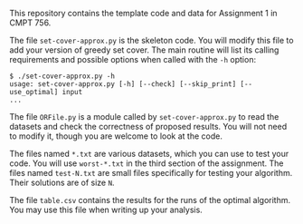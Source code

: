 This repository contains the template code and data for Assignment 1
in CMPT 756.

The file `set-cover-approx.py` is the skeleton code. You will modify
this file to add your version of greedy set cover. The main routine
will list its calling requirements and possible options when called
with the `-h` option:

~~~
$ ./set-cover-approx.py -h
usage: set-cover-approx.py [-h] [--check] [--skip_print] [--use_optimal] input
...
~~~

The file `ORFile.py` is a module called by `set-cover-approx.py` to
read the datasets and check the correctness of proposed results.  You
will not need to modify it, though you are welcome to look at the
code.

The files named `*.txt` are various datasets, which you can use to
test your code. You will use `worst-*.txt` in the third section of the
assignment. The files named `test-N.txt` are small files specifically
for testing your algorithm. Their solutions are of size `N`.

The file `table.csv` contains the results for the runs of the optimal
algorithm. You may use this file when writing up your analysis.

